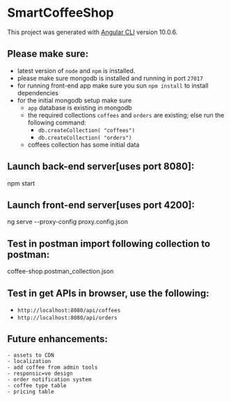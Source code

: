# SmartCoffeeShop

This project was generated with [Angular CLI](https://github.com/angular/angular-cli) version 10.0.6.

## Please make sure:
- latest version of `node` and `npm` is installed.
- please make sure mongodb is installed and running in port `27017`
- for running front-end app make sure you sun `npm install` to install dependencies
- for the initial mongodb setup make sure 
    - `app` database is existing in mongodb
    - the required collections `coffees` and `orders` are existing; else run the following command:
        - `db.createCollection( "coffees")`
        - `db.createCollection( "orders")`
    - coffees collection has some initial data
## Launch back-end server[uses port 8080]:
  npm start
## Launch front-end server[uses port 4200]:
  ng serve --proxy-config proxy.config.json

## Test in postman import following collection to postman:
  coffee-shop.postman_collection.json

## Test in get APIs in browser, use the following:
  - `http://localhost:8080/api/coffees`
  - `http://localhost:8080/api/orders`
## Future enhancements:
    - assets to CDN
    - localization
    - add coffee from admin tools
    - responsic=ve design
    - order notification system
    - coffee type table
    - pricing table
